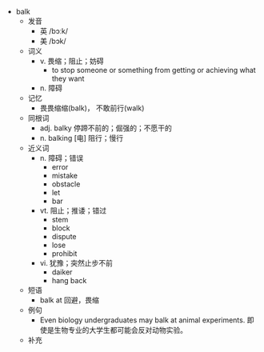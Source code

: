 - balk
  - 发音
    - 英 /bɔːk/
    - 美 /bɔk/
  - 词义
    - v. 畏缩；阻止；妨碍
      - to stop someone or something from getting or achieving what they want
    - n. 障碍
  - 记忆
    - 畏畏缩缩(balk)， 不敢前行(walk)
  - 同根词
    - adj. balky 停蹄不前的；倔强的；不愿干的
    - n. balking [电] 阻行；慢行
  - 近义词
    - n. 障碍；错误
      - error
      - mistake
      - obstacle
      - let
      - bar
    - vt. 阻止；推诿；错过
      - stem
      - block
      - dispute
      - lose
      - prohibit
    - vi. 犹豫；突然止步不前
      - daiker
      - hang back
  - 短语
    - balk at 回避，畏缩
  - 例句
    - Even biology undergraduates may balk at animal experiments. 即使是生物专业的大学生都可能会反对动物实验。
  - 补充